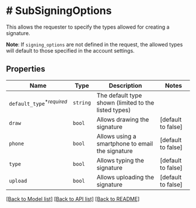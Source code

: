 # # SubSigningOptions

This allows the requester to specify the types allowed for creating a
signature.

**Note**: If `signing_options` are not defined in the request, the
allowed types will default to those specified in the account settings.

## Properties

Name | Type | Description | Notes
------------ | ------------- | ------------- | -------------
| `default_type`<sup>*_required_</sup> | ```string``` |  The default type shown (limited to the listed types)  |  |
| `draw` | ```bool``` |  Allows drawing the signature  |  [default to false] |
| `phone` | ```bool``` |  Allows using a smartphone to email the signature  |  [default to false] |
| `type` | ```bool``` |  Allows typing the signature  |  [default to false] |
| `upload` | ```bool``` |  Allows uploading the signature  |  [default to false] |

[[Back to Model list]](../../README.md#models) [[Back to API list]](../../README.md#endpoints) [[Back to README]](../../README.md)
